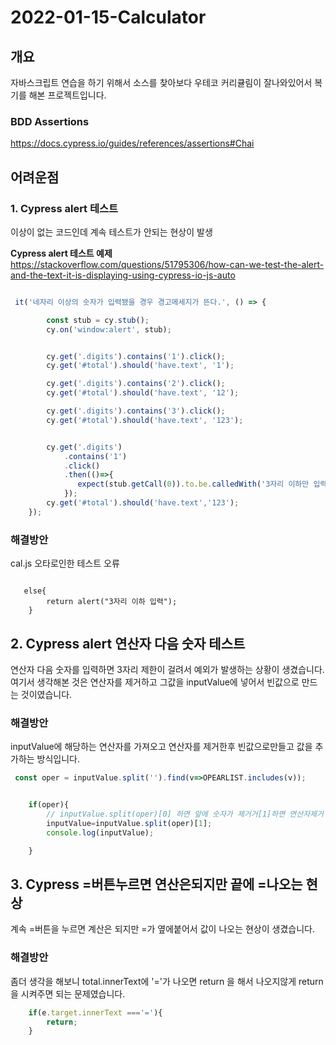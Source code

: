 # 2022-01-15-Calculator

## 개요
자바스크립트 연습을 하기 위해서 소스를 찾아보다 우테코 커리큘림이 잘나와있어서 복기를 해본 프로젝트입니다.

### BDD Assertions
https://docs.cypress.io/guides/references/assertions#Chai

## 어려운점

### 1. Cypress alert 테스트
이상이 없는 코드인데 계속 테스트가 안되는 현상이 발생


**Cypress alert 테스트 예제**
https://stackoverflow.com/questions/51795306/how-can-we-test-the-alert-and-the-text-it-is-displaying-using-cypress-io-js-auto

```javascript

 it('네자리 이상의 숫자가 입력됐을 경우 경고메세지가 뜬다.', () => {

        const stub = cy.stub();
        cy.on('window:alert', stub);


        cy.get('.digits').contains('1').click();
        cy.get('#total').should('have.text', '1');

        cy.get('.digits').contains('2').click();
        cy.get('#total').should('have.text', '12');

        cy.get('.digits').contains('3').click();
        cy.get('#total').should('have.text', '123');


        cy.get('.digits')
            .contains('1')
            .click()
            .then(()=>{
               expect(stub.getCall(0)).to.be.calledWith('3자리 이하만 입력');
            });
        cy.get('#total').should('have.text','123');
    });
```

### 해결방안
cal.js 오타로인한 테스트 오류

```javscript

   else{
        return alert("3자리 이하 입력");
    }

```


## 2. Cypress alert 연산자 다음 숫자 테스트
연산자 다음 숫자를 입력하면 3자리 제한이 걸려서 예외가 발생하는 상황이 생겼습니다.
여기서 생각해본 것은 연산자를 제거하고 그값을 inputValue에 넣어서 빈값으로 만드는 것이였습니다.



### 해결방안
inputValue에 해당하는 연산자를 가져오고 연산자를 제거한후 빈값으로만들고 값을 추가하는 방식입니다.
```javascript
 const oper = inputValue.split('').find(v=>OPEARLIST.includes(v));


    if(oper){
        // inputValue.split(oper)[0] 하면 앞에 숫자가 제거거[1]하면 연산자제거 하고 안에 숫자추가
        inputValue=inputValue.split(oper)[1];
        console.log(inputValue);

    }
```

## 3. Cypress =버튼누르면 연산은되지만 끝에  =나오는 현상
계속 =버튼을 누르면 계산은 되지만 =가 옆에붙어서 값이 나오는 현상이 생겼습니다.

### 해결방안
좀더 생각을 해보니 total.innerText에 '='가 나오면 return 을 해서 나오지않게 return을 시켜주면 되는 문제였습니다.
```javascript
    if(e.target.innerText ==='='){
        return;
    }

```

